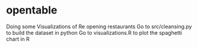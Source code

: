 # opentable
Doing some Visualizations of Re opening restaurants
Go to src/cleansing.py to build the dataset in python
Go to visualizations.R to plot the spaghetti chart in R

